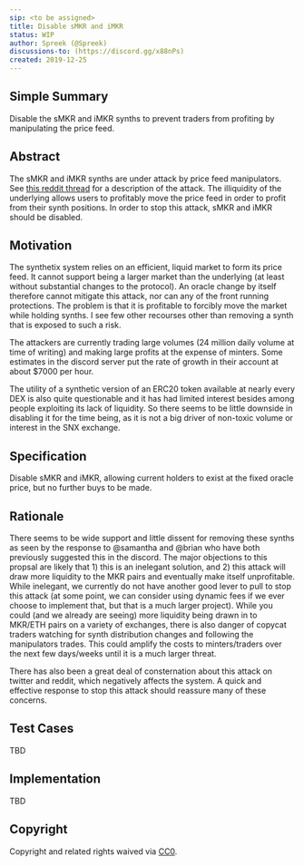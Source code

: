 ```yaml
---
sip: <to be assigned>
title: Disable sMKR and iMKR
status: WIP
author: Spreek (@Spreek)
discussions-to: (https://discord.gg/x88nPs)
created: 2019-12-25
---
```


## Simple Summary
<!--"If you can't explain it simply, you don't understand it well enough." Provide a simplified and layman-accessible explanation of the SIP.-->
Disable the sMKR and iMKR synths to prevent traders from profiting by manipulating the price feed.

## Abstract
<!--A short (~200 word) description of the technical issue being addressed.-->
The sMKR and iMKR synths are under attack by price feed manipulators. See [this reddit thread](https://www.reddit.com/r/ethfinance/comments/eexbfa/daily_general_discussion_december_24_2019/fby3i6n/) for a description of the attack. The illiquidity of the underlying allows users to profitably move the price feed in order to profit from their synth positions. In order to stop this attack, sMKR and iMKR should be disabled.

## Motivation
<!--The motivation is critical for SIPs that want to change Synthetix. It should clearly explain why the existing protocol specification is inadequate to address the problem that the SIP solves. SIP submissions without sufficient motivation may be rejected outright.-->
The synthetix system relies on an efficient, liquid market to form its price feed. It cannot support being a larger market than the underlying (at least without substantial changes to the protocol). An oracle change by itself therefore cannot mitigate this attack, nor can any of the front running protections. The problem is that it is profitable to forcibly move the market while holding synths. I see few other recourses other than removing a synth that is exposed to such a risk.

The attackers are currently trading large volumes (24 million daily volume at time of writing) and making large profits at the expense of minters. Some estimates in the discord server put the rate of growth in their account at about $7000 per hour. 

The utility of a synthetic version of an ERC20 token available at nearly every DEX is also quite questionable and it has had limited interest besides among people exploiting its lack of liquidity. So there seems to be little downside in disabling it for the time being, as it is not a big driver of non-toxic volume or interest in the SNX exchange.

## Specification
<!--The technical specification should describe the syntax and semantics of any new feature.-->
Disable sMKR and iMKR, allowing current holders to exist at the fixed oracle price, but no further buys to be made. 

## Rationale
<!--The rationale fleshes out the specification by describing what motivated the design and why particular design decisions were made. It should describe alternate designs that were considered and related work, e.g. how the feature is supported in other languages. The rationale may also provide evidence of consensus within the community, and should discuss important objections or concerns raised during discussion.-->
There seems to be wide support and little dissent for removing these synths as seen by the response to @samantha and @brian who have both previously suggested this in the discord. The major objections to this propsal are likely that 1) this is an inelegant solution, and 2) this attack will draw more liquidity to the MKR pairs and eventually make itself unprofitable. While inelegant, we currently do not have another good lever to pull to stop this attack (at some point, we can consider using dynamic fees if we ever choose to implement that, but that is a much larger project). While you could (and we already are seeing) more liquidity being drawn in to MKR/ETH pairs on a variety of exchanges, there is also danger of copycat traders watching for synth distribution changes and following the manipulators trades. This could amplify the costs to minters/traders over the next few days/weeks until it is a much larger threat.

There has also been a great deal of consternation about this attack on twitter and reddit, which negatively affects the system. A quick and effective response to stop this attack should reassure many of these concerns.

## Test Cases
<!--Test cases for an implementation are mandatory for SIPs but can be included with the implementation..-->
TBD

## Implementation
<!--The implementations must be completed before any SIP is given status "Implemented", but it need not be completed before the SIP is "Approved". While there is merit to the approach of reaching consensus on the specification and rationale before writing code, the principle of "rough consensus and running code" is still useful when it comes to resolving many discussions of API details.-->
TBD

## Copyright
Copyright and related rights waived via [CC0](https://creativecommons.org/publicdomain/zero/1.0/).
